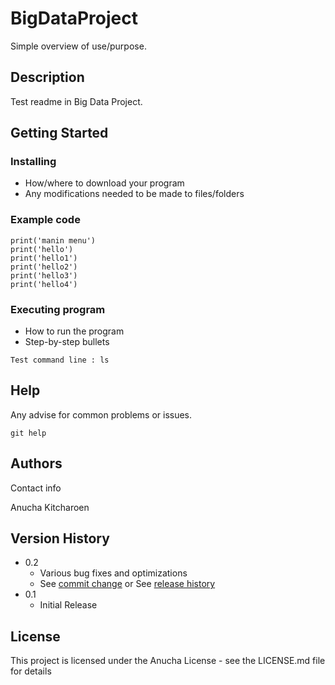 # BigDataProject

Simple overview of use/purpose.

## Description

Test readme in Big Data Project.

## Getting Started

### Installing

* How/where to download your program
* Any modifications needed to be made to files/folders

### Example code
```
print('manin menu')
print('hello')
print('hello1')
print('hello2')
print('hello3')
print('hello4')
```

### Executing program

* How to run the program
* Step-by-step bullets
```
Test command line : ls 
```

## Help

Any advise for common problems or issues.
```
git help
```

## Authors

Contact info

Anucha Kitcharoen

## Version History

* 0.2
    * Various bug fixes and optimizations
    * See [commit change]() or See [release history]()
* 0.1
    * Initial Release

## License

This project is licensed under the Anucha License - see the LICENSE.md file for details
